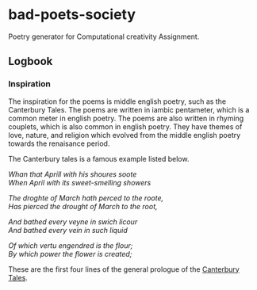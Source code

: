 # bad-poets-society
Poetry generator for Computational creativity Assignment.

## Logbook
### Inspiration

The inspiration for the poems is middle english poetry, such as the Canterbury Tales. The poems are written in iambic pentameter, which is a common meter in english poetry. The poems are also written in rhyming couplets, which is also common in english poetry. They have themes of love, nature, and religion which evolved from the middle english poetry towards the renaisance period.

The Canterbury tales is a famous example listed below.

_Whan that Aprill with his shoures soote_
\
_When April with its sweet-smelling showers_

_The droghte of March hath perced to the roote,_
\
_Has pierced the drought of March to the root,_

_And bathed every veyne in swich licour_
\
_And bathed every vein in such liquid_

_Of which vertu engendred is the flour;_
\
_By which power the flower is created;_

These are the first four lines of the general prologue of the [Canterbury Tales](https://chaucer.fas.harvard.edu/pages/text-and-translations).



